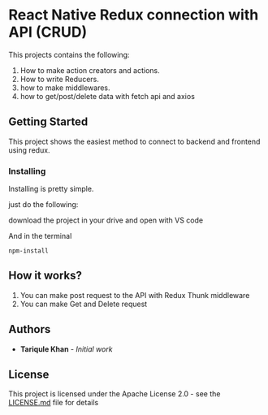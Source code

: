 # React Native Redux connection with API (CRUD)

This projects contains the following:
1) How to make action creators and actions.
2) How to write Reducers.
3) how to make middlewares.
4) how to get/post/delete data with fetch api and axios

## Getting Started

This project shows the easiest method to connect to backend and frontend using redux. 

### Installing

Installing is pretty simple.

just do the following:

download the project in your drive and open with VS code

And in the terminal

```
npm-install
```

## How it works?
1) You can make post request to the API with Redux Thunk middleware
2) You can make Get and Delete request

## Authors

* **Tariqule Khan** - *Initial work* 


## License

This project is licensed under the Apache License 2.0 - see the [LICENSE.md](LICENSE.md) file for details




